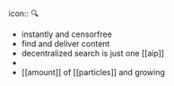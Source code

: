 icon:: 🔍

- instantly and censorfree
- find and deliver content
- decentralized search is just one [[aip]]
-
- [[amount]] of [[particles]] and growing
